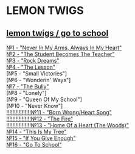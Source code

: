 #   LEMON TWIGS
## [lemon twigs / go to school](https://januarythirtyfirst.github.io/TranslateSongs/LemonTwigs/GoToSchool/GoToSchool_main)  
[№1 - "Never In My Arms, Always In My Heart"](https://januarythirtyfirst.github.io/TranslateSongs/LemonTwigs/GoToSchool/001.%20NeverInMyArmsAlwaysInMyHeart)  
[№2 - "The Student Becomes The Teacher"](https://januarythirtyfirst.github.io/TranslateSongs/LemonTwigs/GoToSchool/002.%20TheStudentBecomesTheTeacher)  
[№3 - "Rock Dreams"](https://januarythirtyfirst.github.io/TranslateSongs/LemonTwigs/GoToSchool/003.%20RockDreams)  
[№4 - "The Lesson"](https://januarythirtyfirst.github.io/TranslateSongs/LemonTwigs/GoToSchool/004.%20Lesson)  
[№5 - "Small Victories"]  
[№6 - "Wonderin' Ways"]  
[№7 - "The Bully"](https://januarythirtyfirst.github.io/TranslateSongs/LemonTwigs/GoToSchool/007.%20TheBully)    
[№8 - "Lonely"]  
[№9 - "Queen Of My School"]  
[№10 - "Never Know"]  
[!!!!!!!!!!!!!!!!№11 - "Born Wrong/Heart Song"](https://januarythirtyfirst.github.io/TranslateSongs/LemonTwigs/GoToSchool/011.%20BornWrongHeartSong)  
[!!!!!!!!!!!!!!!!№12 - "The Fire"](https://januarythirtyfirst.github.io/TranslateSongs/LemonTwigs/GoToSchool/012.%20Fire)  
[!!!!!!!!!!!!!!!!№13 - "Home Of a Heart (The Woods)"](https://januarythirtyfirst.github.io/TranslateSongs/LemonTwigs/GoToSchool/013.%20HomeofAHeartTheWoods)  
[№14 - "This Is My Tree"](https://januarythirtyfirst.github.io/TranslateSongs/LemonTwigs/GoToSchool/014.%20ThisIsMyTree)  
[№15 - "If You Give Enough"](https://januarythirtyfirst.github.io/TranslateSongs/LemonTwigs/GoToSchool/015.%20IfYouGiveEnough)  
[№16 - "Go To School"](https://januarythirtyfirst.github.io/TranslateSongs/LemonTwigs/GoToSchool/016.%20GoToSchool)  
